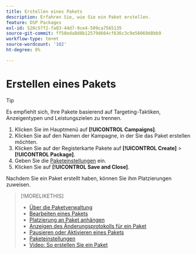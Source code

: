 ```yaml
---
title: Erstellen eines Pakets
description: Erfahren Sie, wie Sie ein Paket erstellen.
feature: DSP Packages
exl-id: 528c57f2-fa83-44d7-9ce4-509ca7565135
source-git-commit: ff50eda8d8b12579d664cf636c3c9e56069d8bb9
workflow-type: tm+mt
source-wordcount: '102'
ht-degree: 0%

---
```


# Erstellen eines Pakets

>[!TIP]
>
>Es empfiehlt sich, Ihre Pakete basierend auf Targeting-Taktiken, Anzeigentypen und Leistungszielen zu trennen.

1. Klicken Sie im Hauptmenü auf **[!UICONTROL Campaigns]**.
1. Klicken Sie auf den Namen der Kampagne, in der Sie das Paket erstellen möchten.
1. Klicken Sie auf der Registerkarte Pakete auf **[!UICONTROL Create]** > **[!UICONTROL Package]**.
1. Geben Sie die [Paketeinstellungen](package-settings.md) ein.
1. Klicken Sie auf **[!UICONTROL Save and Close]**.

Nachdem Sie ein Paket erstellt haben, können Sie ihm Platzierungen zuweisen.

>[!MORELIKETHIS]
>
>* [Über die Paketverwaltung](package-about.md)
>* [Bearbeiten eines Pakets](package-edit.md)
>* [Platzierung an Paket anhängen](package-attach-placement.md)
>* [Anzeigen des Änderungsprotokolls für ein Paket](package-change-log.md)
>* [Pausieren oder Aktivieren eines Pakets](package-pause-activate.md)
>* [Paketeinstellungen](package-settings.md)
>* [Video: So erstellen Sie ein Paket](https://experienceleague.adobe.com/docs/advertising-learn/tutorials/dsp/package-create.html)
